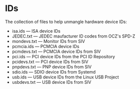 # IDs
The collection of files to help unmangle hardware device IDs:

* isa.ids     — ISA device IDs
* JEDEC.txt   — JEDEC maufacturer ID codes from OCZ's SPD-Z
* mondevs.txt — Monitor IDs from SIV
* pcmcia.ids  — PCMCIA device IDs
* pcmdevs.txt — PCMCIA device IDs from SIV
* pci.ids     — PCI device IDs from the PCI ID Repository
* pcidevs.txt — PCI device IDs from SIV
* pnpdevs.txt — PNP device IDs from SIV
* sdio.ids    — SDIO device IDs from Systemd
* usb.ids     — USB device IDs from the Linux USB Project
* usbdevs.txt — USB device IDs from SIV
